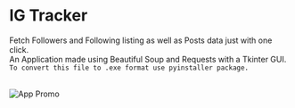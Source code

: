 # IG Tracker

Fetch Followers and Following listing as well as Posts data just with one click.<br/>
An Application made using Beautiful Soup and Requests with a Tkinter GUI.<br/>
```To convert this file to .exe format use pyinstaller package.```<br/><br/>


![App Promo](github-banner.gif)
